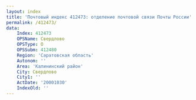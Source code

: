 ```yaml
---
layout: index
title: 'Почтовый индекс 412473: отделение почтовой связи Почты России'
permalink: /412473/
data:
    Index: 412473
    OPSName: Свердлово
    OPSType: О
    OPSSubm: 412480
    Region: 'Саратовская область'
    Autonom: ''
    Area: 'Калининский район'
    City: Свердлово
    City1: ''
    ActDate: '20001030'
    IndexOld: ''
---
```

